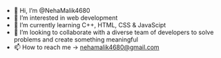 - 👋 Hi, I’m @NehaMalik4680
- 👀 I’m interested in web development 
- 🌱 I’m currently learning C++, HTML, CSS & JavaScipt
- 💞️ I’m looking to collaborate with a diverse team of developers to solve problems and create something meaningful
- 📫 How to reach me -> nehamalik4680@gmail.com
<!---
NehaMalik4680/NehaMalik4680 is a ✨ special ✨ repository because its `README.md` (this file) appears on your GitHub profile.
You can click the Preview link to take a look at your changes.
--->
